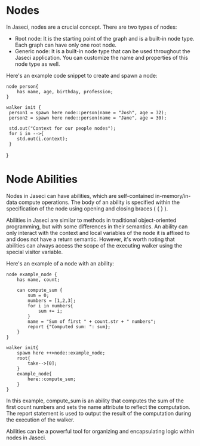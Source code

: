 # Nodes

In Jaseci, nodes are a crucial concept. There are two types of nodes:
- Root node: It is the starting point of the graph and is a built-in node type. Each graph can have only one root node.
- Generic node: It is a built-in node type that can be used throughout the Jaseci application. You can customize the name and properties of this node type as well.

Here's an example code snippet to create and spawn a node:

```jac
node person{
    has name, age, birthday, profession;
}

walker init {
 person1 = spawn here node::person(name = "Josh", age = 32);
 person2 = spawn here node::person(name = "Jane", age = 30);

 std.out("Context for our people nodes");
 for i in -->{
    std.out(i.context);
 }
 ```
}

# Node Abilities

Nodes in Jaseci can have abilities, which are self-contained in-memory/in-data compute operations. The body of an ability is specified within the specification of the node using opening and closing braces ( { } ).

Abilities in Jaseci are similar to methods in traditional object-oriented programming, but with some differences in their semantics. An ability can only interact with the context and local variables of the node it is affixed to and does not have a return semantic. However, it's worth noting that abilities can always access the scope of the executing walker using the special visitor variable.

Here's an example of a node with an ability:

```jac
node example_node {
    has name, count;

    can compute_sum {
        sum = 0;
        numbers = [1,2,3];
        for i in numbers{
            sum += i;
        }
        name = "Sum of first " + count.str + " numbers";
        report {"Computed sum: ": sum};
    }
}

walker init{
    spawn here ++>node::example_node;
    root{
        take-->[0];
    }
    example_node{
        here::compute_sum;
    }
}
```

In this example, compute_sum is an ability that computes the sum of the first count numbers and sets the name attribute to reflect the computation. The report statement is used to output the result of the computation during the execution of the walker.

Abilities can be a powerful tool for organizing and encapsulating logic within nodes in Jaseci.

